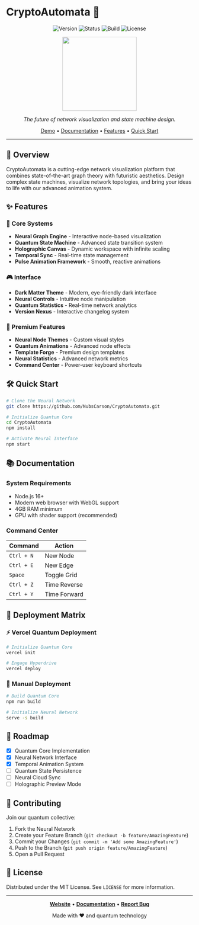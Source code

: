 # CryptoAutomata 🌌

<div align="center">

![Version](https://img.shields.io/badge/version-2.0.0-blueviolet)
![Status](https://img.shields.io/badge/status-experimental-success)
![Build](https://img.shields.io/badge/build-passing-success)
![License](https://img.shields.io/badge/license-MIT-blue)

<img src="https://raw.githubusercontent.com/NubsCarson/CryptoAutomata/main/public/logo.png" width="200" />

*The future of network visualization and state machine design.*

[Demo](https://cryptoautomata.vercel.app) • [Documentation](#documentation) • [Features](#features) • [Quick Start](#quick-start)

</div>

---

## 🚀 Overview

CryptoAutomata is a cutting-edge network visualization platform that combines state-of-the-art graph theory with futuristic aesthetics. Design complex state machines, visualize network topologies, and bring your ideas to life with our advanced animation system.

## ✨ Features

### 🎯 Core Systems
- **Neural Graph Engine** - Interactive node-based visualization
- **Quantum State Machine** - Advanced state transition system
- **Holographic Canvas** - Dynamic workspace with infinite scaling
- **Temporal Sync** - Real-time state management
- **Pulse Animation Framework** - Smooth, reactive animations

### 🎮 Interface
- **Dark Matter Theme** - Modern, eye-friendly dark interface
- **Neural Controls** - Intuitive node manipulation
- **Quantum Statistics** - Real-time network analytics
- **Version Nexus** - Interactive changelog system

### 🌟 Premium Features
- **Neural Node Themes** - Custom visual styles
- **Quantum Animations** - Advanced node effects
- **Template Forge** - Premium design templates
- **Neural Statistics** - Advanced network metrics
- **Command Center** - Power-user keyboard shortcuts

## 🛠 Quick Start

```bash
# Clone the Neural Network
git clone https://github.com/NubsCarson/CryptoAutomata.git

# Initialize Quantum Core
cd CryptoAutomata
npm install

# Activate Neural Interface
npm start
```

## 📚 Documentation

### System Requirements
- Node.js 16+
- Modern web browser with WebGL support
- 4GB RAM minimum
- GPU with shader support (recommended)

### Command Center
| Command | Action |
|---------|--------|
| `Ctrl + N` | New Node |
| `Ctrl + E` | New Edge |
| `Space` | Toggle Grid |
| `Ctrl + Z` | Time Reverse |
| `Ctrl + Y` | Time Forward |

## 🌌 Deployment Matrix

### ⚡ Vercel Quantum Deployment
```bash
# Initialize Quantum Core
vercel init

# Engage Hyperdrive
vercel deploy
```

### 🔮 Manual Deployment
```bash
# Build Quantum Core
npm run build

# Initialize Neural Network
serve -s build
```

## 🎯 Roadmap

- [x] Quantum Core Implementation
- [x] Neural Network Interface
- [x] Temporal Animation System
- [ ] Quantum State Persistence
- [ ] Neural Cloud Sync
- [ ] Holographic Preview Mode

## 🤝 Contributing

Join our quantum collective:

1. Fork the Neural Network
2. Create your Feature Branch (`git checkout -b feature/AmazingFeature`)
3. Commit your Changes (`git commit -m 'Add some AmazingFeature'`)
4. Push to the Branch (`git push origin feature/AmazingFeature`)
5. Open a Pull Request

## 📜 License

Distributed under the MIT License. See `LICENSE` for more information.

---

<div align="center">

**[Website](https://cryptoautomata.vercel.app)** • **[Documentation](https://docs.cryptoautomata.dev)** • **[Report Bug](https://github.com/NubsCarson/CryptoAutomata/issues)**

Made with ❤️ and quantum technology

</div>
